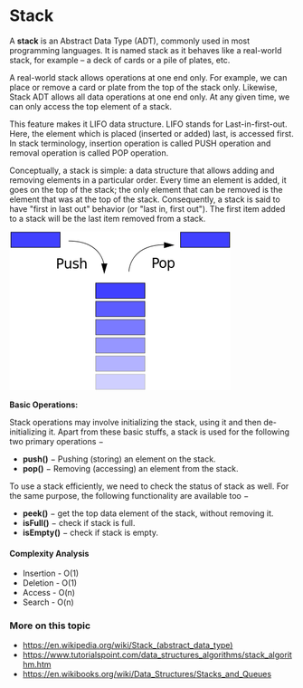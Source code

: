 # Stack

A **stack** is an Abstract Data Type (ADT), commonly used in most programming languages. It is named stack as it behaves like a real-world stack, for example – a deck of cards or a pile of plates, etc.

A real-world stack allows operations at one end only. For example, we can place or remove a card or plate from the top of the stack only. Likewise, Stack ADT allows all data operations at one end only. At any given time, we can only access the top element of a stack.

This feature makes it LIFO data structure. LIFO stands for Last-in-first-out. Here, the element which is placed (inserted or added) last, is accessed first. In stack terminology, insertion operation is called PUSH operation and removal operation is called POP operation.


Conceptually, a stack is simple: a data structure that allows adding and removing elements in a particular order. Every time an element is added, it goes on the top of the stack; the only element that can be removed is the element that was at the top of the stack. Consequently, a stack is said to have "first in last out" behavior (or "last in, first out"). The first item added to a stack will be the last item removed from a stack.

![Stack](stack.svg)

**Basic Operations:**

Stack operations may involve initializing the stack, using it and then de-initializing it. Apart from these basic stuffs, a stack is used for the following two primary operations −

- **push()** − Pushing (storing) an element on the stack.
- **pop()** − Removing (accessing) an element from the stack.

To use a stack efficiently, we need to check the status of stack as well. For the same purpose, the following functionality are available too −

- **peek()** − get the top data element of the stack, without removing it.
- **isFull()** − check if stack is full.
- **isEmpty()** − check if stack is empty.


#### Complexity Analysis
- Insertion - O(1)
- Deletion - O(1)
- Access - O(n)
- Search - O(n)

### More on this topic
- https://en.wikipedia.org/wiki/Stack_(abstract_data_type)
- https://www.tutorialspoint.com/data_structures_algorithms/stack_algorithm.htm
- https://en.wikibooks.org/wiki/Data_Structures/Stacks_and_Queues
